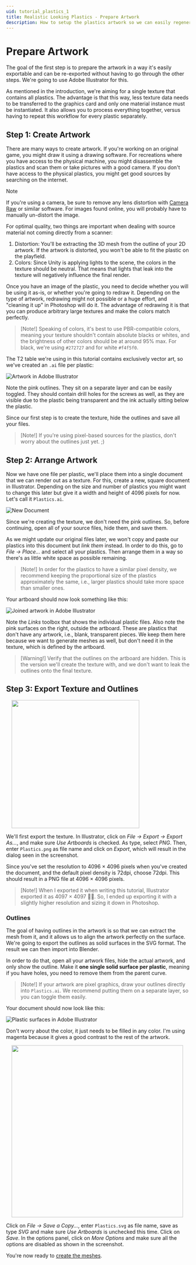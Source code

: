 ```yaml
---
uid: tutorial_plastics_1
title: Realistic Looking Plastics - Prepare Artwork
description: How to setup the plastics artwork so we can easily regenerate the texture.
---
```


# Prepare Artwork

The goal of the first step is to prepare the artwork in a way it's easily exportable and can be re-exported without having to go through the other steps. We're going to use Adobe Illustrator for this.

As mentioned in the introduction, we're aiming for a single texture that contains all plastics. The advantage is that this way, less texture data needs to be transferred to the graphics card and only one material instance must be instantiated. It also allows you to process everything together, versus having to repeat this workflow for every plastic separately.

## Step 1: Create Artwork

There are many ways to create artwork. If you're working on an original game, you might draw it using a drawing software. For recreations where you have access to the physical machine, you might disassemble the plastics and scan them or take pictures with a good camera. If you don't have access to the physical plastics, you might get good sources by searching on the internet.

> [!note]
> If you're using a camera, be sure to remove any lens distortion with [Camera Raw](https://helpx.adobe.com/camera-raw/using/supported-cameras.html) or similar software. For images found online, you will probably have to manually un-distort the image.

For optimal quality, two things are important when dealing with source material not coming directly from a scanner:

1. Distortion: You'll be extracting the 3D mesh from the outline of your 2D artwork. If the artwork is distorted, you won't be able to fit the plastic on the playfield.
2. Colors: Since Unity is applying lights to the scene, the colors in the texture should be neutral. That means that lights that leak into the texture will negatively influence the final render.

Once you have an image of the plastic, you need to decide whether you will be using it as-is, or whether you're going to redraw it. Depending on the type of artwork, redrawing might not possible or a huge effort, and "cleaning it up" in Photoshop will do it. The advantage of redrawing it is that you can produce arbitrary large textures and make the colors match perfectly.

> [Note!]
> Speaking of colors, it's best to use PBR-compatible colors, meaning your texture shouldn't contain absolute blacks or whites, and the brightness of other colors should be at around 95% max. For black, we're using `#272727` and for white `#f4f5f0`.

The T2 table we're using in this tutorial contains exclusively vector art, so we've created an `.ai` file per plastic:

![Artwork in Adobe Illustrator](illustrator-separate-artwork.png)

Note the pink outlines. They sit on a separate layer and can be easily toggled. They should contain drill holes for the screws as well, as they are visible due to the plastic being transparent and the ink actually sitting below the plastic.

Since our first step is to create the texture, hide the outlines and save all your files.

> [Note!]
> If you're using pixel-based sources for the plastics, don't worry about the outlines just yet. ;)

## Step 2: Arrange Artwork

Now we have one file per plastic, we'll place them into a single document that we can render out as a texture. For this, create a new, square document in Illustrator. Depending on the size and number of plastics you might want to change this later but give it a width and height of 4096 pixels for now. Let's call it `Plastics.ai`.

![New Document](illustrator-new-document.png)

Since we're creating the texture, we don't need the pink outlines. So, before continuing, open all of your source files, hide them, and save them.

As we might update our original files later, we won't copy and paste our plastics into this document but *link them* instead. In order to do this, go to *File -> Place...* and select all your plastics. Then arrange them in a way so there's as little white space as possible remaining. 

> [Note!]
> In order for the plastics to have a similar pixel density, we recommend keeping the proportional size of the plastics approximately the same, i.e., larger plastics should take more space than smaller ones.

Your artboard should now look something like this:

![Joined artwork in Adobe Illustrator](illustrator-joined-artwork.png)

Note the *Links* toolbox that shows the individual plastic files. Also note the pink surfaces on the right, outside the artboard. These are plastics that don't have any artwork, i.e., blank, transparent pieces. We keep them here because we want to generate meshes as well, but don't need it in the texture, which is defined by the artboard.

> [Warning!]
> Verify that the outlines on the artboard are hidden. This is the version we'll create the texture with, and we don't want to leak the outlines onto the final texture.


## Step 3: Export Texture and Outlines

<img src="illustrator-export-texture.png" width="350" class="img-responsive pull-right" style="margin-left: 15px">

We'll first export the texture. In Illustrator, click on *File -> Export -> Export As...*, and make sure *Use Artboards* is checked. As type, select *PNG*. Then, enter `Plastics.png` as file name and click on *Export*, which will result in the dialog seen in the screenshot.

Since you've set the resolution to 4096 × 4096 pixels when you've created the document, and the default pixel density is 72dpi, choose 72dpi. This should result in a PNG file at 4096 × 4096 pixels.

> [Note!]
> When I exported it when writing this tutorial, Illustrator exported it as 4097 × 4097 🤦‍♂. So, I ended up exporting it with a slightly higher resolution and sizing it down in Photoshop.

### Outlines

The goal of having outlines in the artwork is so that we can extract the mesh from it, and it allows us to align the artwork perfectly on the surface. We're going to export the outlines as solid surfaces in the SVG format. The result we can then import into Blender.

In order to do that, open all your artwork files, hide the actual artwork, and only show the outline. Make it **one single solid surface per plastic**, meaning if you have holes, you need to remove them from the parent curve.

> [Note!]
> If your artwork are pixel graphics, draw your outlines directly into `Plastics.ai`. We recommend putting them on a separate layer, so you can toggle them easily.

Your document should now look like this:

![Plastic surfaces in Adobe Illustrator](illustrator-joined-surfaces.png)

Don't worry about the color, it just needs to be filled in any color. I'm using magenta because it gives a good contrast to the rest of the artwork. 

<img src="illustrator-export-svg.png" width="470" class="img-responsive pull-right" style="margin-left: 15px">

Click on *File -> Save a Copy...*, enter `Plastics.svg` as file name, save as type *SVG* and make sure *Use Artboards* is unchecked this time. Click on *Save*. In the options panel, click on *More Options* and make sure all the options are disabled as shown in the screenshot.

You're now ready to [create the meshes](xref:tutorial_plastics_2).
